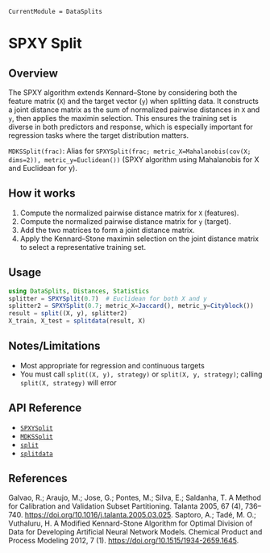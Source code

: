 ```@meta
CurrentModule = DataSplits
```

# SPXY Split

## Overview

The SPXY algorithm extends Kennard–Stone by considering both the feature matrix (`X`) and the target vector (`y`) when splitting data. It constructs a joint distance matrix as the sum of normalized pairwise distances in `X` and `y`, then applies the maximin selection. This ensures the training set is diverse in both predictors and response, which is especially important for regression tasks where the target distribution matters.

`MDKSSplit(frac)`: Alias for `SPXYSplit(frac; metric_X=Mahalanobis(cov(X; dims=2)), metric_y=Euclidean())` (SPXY algorithm using Mahalanobis for X and Euclidean for y).

## How it works

1. Compute the normalized pairwise distance matrix for `X` (features).
2. Compute the normalized pairwise distance matrix for `y` (target).
3. Add the two matrices to form a joint distance matrix.
4. Apply the Kennard–Stone maximin selection on the joint distance matrix to select a representative training set.

## Usage

```julia
using DataSplits, Distances, Statistics
splitter = SPXYSplit(0.7)  # Euclidean for both X and y
splitter2 = SPXYSplit(0.7; metric_X=Jaccard(), metric_y=Cityblock())
result = split((X, y), splitter2)
X_train, X_test = splitdata(result, X)
```

## Notes/Limitations

- Most appropriate for regression and continuous targets
- You must call `split((X, y), strategy)` or `split(X, y, strategy)`; calling `split(X, strategy)` will error

## API Reference

- [`SPXYSplit`](@ref)
- [`MDKSSplit`](@ref)
- [`split`](@ref)
- [`splitdata`](@ref)

## References

Galvao, R.; Araujo, M.; Jose, G.; Pontes, M.; Silva, E.; Saldanha, T. A Method for Calibration and Validation Subset Partitioning. Talanta 2005, 67 (4), 736–740. <https://doi.org/10.1016/j.talanta.2005.03.025>.
Saptoro, A.; Tadé, M. O.; Vuthaluru, H. A Modified Kennard-Stone Algorithm for Optimal Division of Data for Developing Artificial Neural Network Models. Chemical Product and Process Modeling 2012, 7 (1). <https://doi.org/10.1515/1934-2659.1645>.
